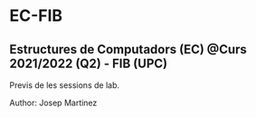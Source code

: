 # EC-FIB
Estructures de Computadors (EC) @Curs 2021/2022 (Q2) - FIB (UPC)
-----------------------------------------------------------------

Previs de les sessions de lab.

Author: Josep Martinez

